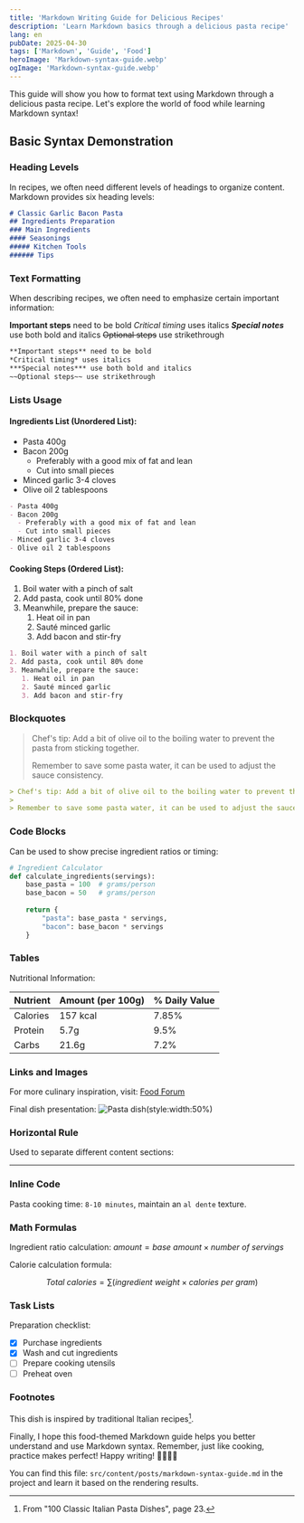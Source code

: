 ```yaml
---
title: 'Markdown Writing Guide for Delicious Recipes'
description: 'Learn Markdown basics through a delicious pasta recipe'
lang: en
pubDate: 2025-04-30
tags: ['Markdown', 'Guide', 'Food']
heroImage: 'Markdown-syntax-guide.webp'
ogImage: 'Markdown-syntax-guide.webp'
---
```


This guide will show you how to format text using Markdown through a delicious pasta recipe. Let's explore the world of food while learning Markdown syntax!

## Basic Syntax Demonstration

### Heading Levels

In recipes, we often need different levels of headings to organize content. Markdown provides six heading levels:

```markdown
# Classic Garlic Bacon Pasta
## Ingredients Preparation
### Main Ingredients
#### Seasonings
##### Kitchen Tools
###### Tips
```

### Text Formatting

When describing recipes, we often need to emphasize certain important information:

**Important steps** need to be bold
*Critical timing* uses italics
***Special notes*** use both bold and italics
~~Optional steps~~ use strikethrough

```markdown
**Important steps** need to be bold
*Critical timing* uses italics
***Special notes*** use both bold and italics
~~Optional steps~~ use strikethrough
```

### Lists Usage

#### Ingredients List (Unordered List):

- Pasta 400g
- Bacon 200g
  - Preferably with a good mix of fat and lean
  - Cut into small pieces
- Minced garlic 3-4 cloves
- Olive oil 2 tablespoons

```markdown
- Pasta 400g
- Bacon 200g
  - Preferably with a good mix of fat and lean
  - Cut into small pieces
- Minced garlic 3-4 cloves
- Olive oil 2 tablespoons
```

#### Cooking Steps (Ordered List):

1. Boil water with a pinch of salt
2. Add pasta, cook until 80% done
3. Meanwhile, prepare the sauce:
   1. Heat oil in pan
   2. Sauté minced garlic
   3. Add bacon and stir-fry

```markdown
1. Boil water with a pinch of salt
2. Add pasta, cook until 80% done
3. Meanwhile, prepare the sauce:
   1. Heat oil in pan
   2. Sauté minced garlic
   3. Add bacon and stir-fry
```

### Blockquotes

> Chef's tip: Add a bit of olive oil to the boiling water to prevent the pasta from sticking together.
>
> Remember to save some pasta water, it can be used to adjust the sauce consistency.

```markdown
> Chef's tip: Add a bit of olive oil to the boiling water to prevent the pasta from sticking together.
> 
> Remember to save some pasta water, it can be used to adjust the sauce consistency.
```

### Code Blocks

Can be used to show precise ingredient ratios or timing:

```python
# Ingredient Calculator
def calculate_ingredients(servings):
    base_pasta = 100  # grams/person
    base_bacon = 50   # grams/person
    
    return {
        "pasta": base_pasta * servings,
        "bacon": base_bacon * servings
    }
```

### Tables

Nutritional Information:

| Nutrient | Amount (per 100g) | % Daily Value |
|----------|------------------|---------------|
| Calories | 157 kcal         | 7.85%         |
| Protein  | 5.7g             | 9.5%          |
| Carbs    | 21.6g            | 7.2%          |

### Links and Images

For more culinary inspiration, visit: [Food Forum](https://example.com/cooking "Food Forum")

Final dish presentation:
![Pasta dish](~/assets/images/md-configuration/food.webp)(style:width:50%)

### Horizontal Rule

Used to separate different content sections:

---

### Inline Code

Pasta cooking time: `8-10 minutes`, maintain an `al dente` texture.

### Math Formulas

Ingredient ratio calculation: $amount = base \ amount \times number \ of \ servings$

Calorie calculation formula:

$$
Total\ calories = \sum(ingredient\ weight \times calories\ per\ gram)
$$

### Task Lists

Preparation checklist:

- [x] Purchase ingredients
- [x] Wash and cut ingredients
- [ ] Prepare cooking utensils
- [ ] Preheat oven

### Footnotes

This dish is inspired by traditional Italian recipes[^1].

[^1]: From "100 Classic Italian Pasta Dishes", page 23.

Finally, I hope this food-themed Markdown guide helps you better understand and use Markdown syntax. Remember, just like cooking, practice makes perfect! Happy writing! 👨‍🍳👩‍🍳

You can find this file: `src/content/posts/markdown-syntax-guide.md` in the project and learn it based on the rendering results.
